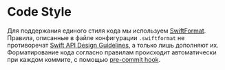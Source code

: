 # Code Style

Для поддержания единого стиля кода мы используем [SwiftFormat](https://github.com/nicklockwood/SwiftFormat). Правила, описанные в файле конфигурации `.swiftformat` не противоречат [Swift API Design Guidelines](https://www.swift.org/documentation/api-design-guidelines/), а только лишь дополняют их. Форматирование кода согласно правилам происходит автоматически при каждом коммите, с помощью [pre-commit hook](https://git-scm.com/book/en/v2/Customizing-Git-Git-Hooks).
